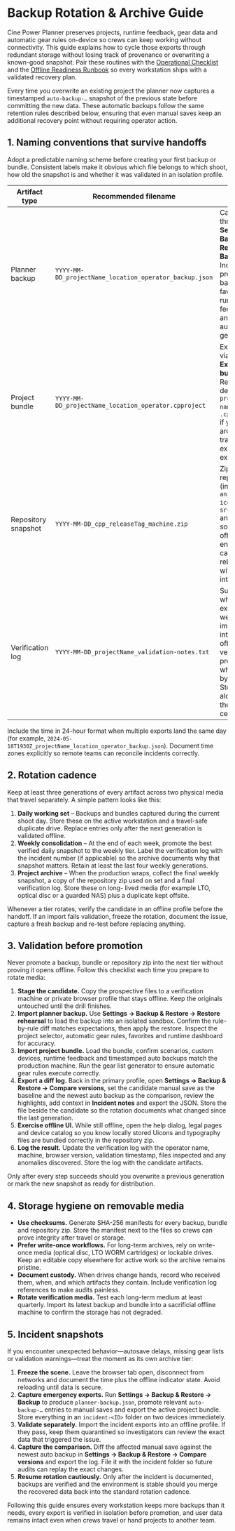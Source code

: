 # Backup Rotation & Archive Guide

Cine Power Planner preserves projects, runtime feedback, gear data and automatic gear rules
on-device so crews can keep working without connectivity. This guide explains how to cycle
those exports through redundant storage without losing track of provenance or overwriting a
known-good snapshot. Pair these routines with the [Operational Checklist](operations-checklist.md)
and the [Offline Readiness Runbook](offline-readiness.md) so every workstation ships with
a validated recovery plan.

Every time you overwrite an existing project the planner now captures a timestamped
`auto-backup-…` snapshot of the previous state before committing the new data. These
automatic backups follow the same retention rules described below, ensuring that even
manual saves keep an additional recovery point without requiring operator action.

## 1. Naming conventions that survive handoffs

Adopt a predictable naming scheme before creating your first backup or bundle. Consistent
labels make it obvious which file belongs to which shoot, how old the snapshot is and
whether it was validated in an isolation profile.

| Artifact type | Recommended filename | Notes |
| --- | --- | --- |
| Planner backup | `YYYY-MM-DD_projectName_location_operator_backup.json` | Captured through **Settings → Backup & Restore → Backup**. Includes projects, backups, favorites, runtime feedback and automatic gear rules. |
| Project bundle | `YYYY-MM-DD_projectName_location_operator.cpproject` | Exported via **Share → Export bundle**. Rename the default `project-name.json` to `.cpproject` if your archive tracker expects the extension. |
| Repository snapshot | `YYYY-MM-DD_cpp_releaseTag_machine.zip` | Zip the full repository (including `animated icons 3/`, `src/icons/` and fonts) so the offline environment can be rebuilt without the internet. |
| Verification log | `YYYY-MM-DD_projectName_validation-notes.txt` | Summarize which exports were imported into the offline verification profile, when, and by whom. Store alongside the data it certifies. |

Include the time in 24-hour format when multiple exports land the same day (for example,
`2024-05-18T1930Z_projectName_location_operator_backup.json`). Document time zones explicitly
so remote teams can reconcile incidents correctly.

## 2. Rotation cadence

Keep at least three generations of every artifact across two physical media that travel
separately. A simple pattern looks like this:

1. **Daily working set** – Backups and bundles captured during the current shoot day. Store
   these on the active workstation and a travel-safe duplicate drive. Replace entries only
after the next generation is validated offline.
2. **Weekly consolidation** – At the end of each week, promote the best verified daily
   snapshot to the weekly tier. Label the verification log with the incident number (if
   applicable) so the archive documents why that snapshot matters. Retain at least the last
   four weekly generations.
3. **Project archive** – When the production wraps, collect the final weekly snapshot,
   a copy of the repository zip used on set and a final verification log. Store these on long-
   lived media (for example LTO, optical disc or a guarded NAS) plus a duplicate kept offsite.

Whenever a tier rotates, verify the candidate in an offline profile before the handoff. If an
import fails validation, freeze the rotation, document the issue, capture a fresh backup and
re-test before replacing anything.

## 3. Validation before promotion

Never promote a backup, bundle or repository zip into the next tier without proving it opens
offline. Follow this checklist each time you prepare to rotate media:

1. **Stage the candidate.** Copy the prospective files to a verification machine or private
   browser profile that stays offline. Keep the originals untouched until the drill finishes.
2. **Import planner backup.** Use **Settings → Backup & Restore → Restore rehearsal** to load
the backup into an isolated sandbox. Confirm the rule-by-rule diff matches expectations,
then apply the restore. Inspect the project selector, automatic gear rules, favorites and
runtime dashboard for accuracy.
3. **Import project bundle.** Load the bundle, confirm scenarios, custom devices, runtime
   feedback and timestamped auto backups match the production machine. Run the gear list
   generator to ensure automatic gear rules execute correctly.
4. **Export a diff log.** Back in the primary profile, open **Settings → Backup & Restore →
   Compare versions**, set the candidate manual save as the baseline and the newest auto backup
   as the comparison, review the highlights, add context in **Incident notes** and export the
   JSON. Store the file beside the candidate so the rotation documents what changed since the
   last generation.
5. **Exercise offline UI.** While still offline, open the help dialog, legal pages and device
   catalog so you know locally stored Uicons and typography files are bundled correctly in
   the repository zip.
6. **Log the result.** Update the verification log with the operator name, machine, browser
   version, validation timestamp, files inspected and any anomalies discovered. Store the log
   with the candidate artifacts.

Only after every step succeeds should you overwrite a previous generation or mark the new
snapshot as ready for distribution.

## 4. Storage hygiene on removable media

* **Use checksums.** Generate SHA-256 manifests for every backup, bundle and repository zip.
  Store the manifest next to the files so crews can prove integrity after travel or storage.
* **Prefer write-once workflows.** For long-term archives, rely on write-once media (optical
  disc, LTO WORM cartridges) or lockable drives. Keep an editable copy elsewhere for active
  work so the archive remains pristine.
* **Document custody.** When drives change hands, record who received them, when, and which
  artifacts they contain. Include verification log references to make audits painless.
* **Rotate verification media.** Test each long-term medium at least quarterly. Import its
  latest backup and bundle into a sacrificial offline machine to confirm the storage has not
  degraded.

## 5. Incident snapshots

If you encounter unexpected behavior—autosave delays, missing gear lists or validation
warnings—treat the moment as its own archive tier:

1. **Freeze the scene.** Leave the browser tab open, disconnect from networks and document the
   time plus the offline indicator state. Avoid reloading until data is secure.
2. **Capture emergency exports.** Run **Settings → Backup & Restore → Backup** to produce
   `planner-backup.json`, promote relevant `auto-backup-…` entries to manual saves and export
   the active project bundle. Store everything in an `incident-<ID>` folder on two devices
   immediately.
3. **Validate separately.** Import the incident exports into an offline profile. If they pass,
   keep them quarantined so investigators can review the exact data that triggered the issue.
4. **Capture the comparison.** Diff the affected manual save against the newest auto backup in
   **Settings → Backup & Restore → Compare versions** and export the log. File it with the
   incident folder so future audits can replay the exact changes.
5. **Resume rotation cautiously.** Only after the incident is documented, backups are
   verified and the environment is stable should you merge the recovered data back into the
   standard rotation cadence.

Following this guide ensures every workstation keeps more backups than it needs, every export
is verified in isolation before promotion, and user data remains intact even when crews travel
or hand projects to another team.
